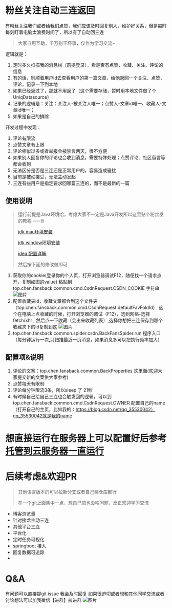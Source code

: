 
# 粉丝关注自动三连返回
有粉丝关注我们或者给我们点赞，我们应该及时回复别人，维护好关系，但是每时每刻盯着电脑太浪费时间了，所以有了自动回三连

> 大家自用互助，千万别干坏事，仅作为学习交流~

逻辑就是：
1. 定时多久扫描我的消息栏（前提登录），看是否有点赞、收藏、关注、评论的信息
2. 有的话，则顺着用户id去查看用户的第一篇文章，给他返回一个关注、点赞、评论，记录一下到本地
3. 如果已经返过了，那就不用返了（这个需要存储，暂时用本地文件做了个UniqDatasource）
4. 记录的逻辑是：关注：关注人-被关注人唯一；点赞人-文章id唯一、收藏人-文章id唯一；
5. 如果是自己的排除

开发过程中发现：
1. 评论有限流
2. 点赞文章有上限
3. 评论相似过多或者举报会被禁言两天，很不方便
4. 如果别人回复你的评论也会收到消息，需要特殊处理；点赞评论、社区留言等都会收到
5. 无法区分是否是三连还是正常用户的，容易造成骚扰
6. 目前是被动接受，无法主动发起
7. 三连有些用户是指定要求回哪篇三连的，而不是最新的一篇



## 使用说明
> 
> 运行前提是Java环境哈，考虑大家不一定是Java开发所以这里贴个粉丝发的教程 `一一哥`
> 
> [jdk mac环境安装](http://t.csdn.cn/bhzhs)
> 
> [jdk window环境安装](http://t.csdn.cn/yT8RU)
> 
> [idea 配置详解](http://t.csdn.cn/5b6AL)
> 
> 然后按下面的修改做即可
> 

1. 获取你的cookie(登录你的个人页，打开浏览器调试F12，随便找一个请求点开，复制如图的value) 粘贴到 top.chen.fansback.common.cmd.CsdnRequest.CSDN_COOKIE 字符串
![图片](image/catch_20220722215206.png)
2. 配置收藏夹id，收藏文章都会到这个文件夹（top.chen.fansback.common.cmd.CsdnRequest.defaultFavFoldId）
这个在电脑上点收藏的时候，打开浏览器的调试（F12），选到网络-选择fetch/xhr , 然后点一下收藏（会出来收藏列表）,选择你想把三连保存到哪个收藏夹下的id复制到这
![图片](image/catch_20220722200906.png)
3. top.chen.fansback.common.spider.csdn.BackFansSpider.run 程序入口（每分钟运行一次,只扫描最近一页消息，如果消息多可以把执行频率加大）

## 配置项&说明
1. 评论的文案：top.chen.fansback.common.BackProperties 这里面(欢迎大家提交新的文案供大家参考)
2. 点赞每天有限制
3. 评论每分钟限流3条，所以sleep 了 21秒
4. 有时候自己给自己三连也会触发回的逻辑，可以到 top.chen.fansback.common.cmd.CsdnRequest.OWNER 配置自己的name（打开自己的主页，比如我的：https://blog.csdn.net/qq_35530042）qq_35530042就是我的name

# 想直接运行在服务器上可以配置好后参考[托管到云服务器一直运行](cloud.md)

# 后续考虑&欢迎PR

> 其他语言版本的可以拉新分支或者自己建仓库都行
> 
> 在一个git上面集中一点，想自己搞也没啥问题，反正欢迎学习交流
> 

- 博客浏览量
- 针对接龙主动三连
- 其他平台三连
- 平台化
- 定时任务可视化
- springboot 接入
- 回复数据可追踪
- 

# Q&A

有问题可以直接提git issue 我会及时回复
如果很迫切或者想和其他同学交流或者讨论想法可以加我微信【进群】拉进群
![图片](image/catch_20220722233237.png)

